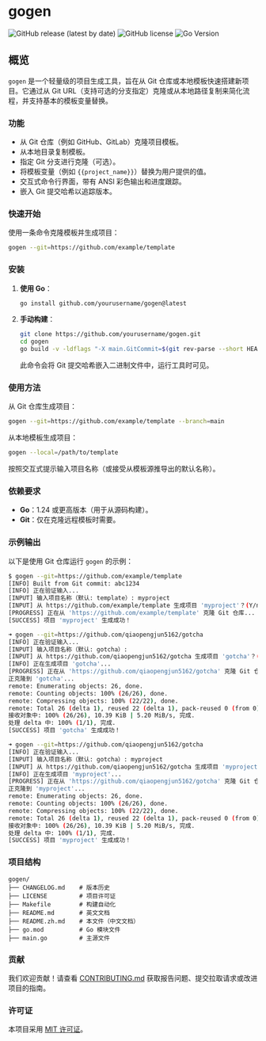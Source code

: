 # gogen

![GitHub release (latest by date)](https://img.shields.io/github/v/release/yourusername/gogen)
![GitHub license](https://img.shields.io/github/license/yourusername/gogen)
![Go Version](https://img.shields.io/badge/go-%3E%3D1.24-blue)

## 概览

`gogen` 是一个轻量级的项目生成工具，旨在从 Git 仓库或本地模板快速搭建新项目。它通过从 Git
URL（支持可选的分支指定）克隆或从本地路径复制来简化流程，并支持基本的模板变量替换。

### 功能

- 从 Git 仓库（例如 GitHub、GitLab）克隆项目模板。
- 从本地目录复制模板。
- 指定 Git 分支进行克隆（可选）。
- 将模板变量（例如 `{{project_name}}`）替换为用户提供的值。
- 交互式命令行界面，带有 ANSI 彩色输出和进度跟踪。
- 嵌入 Git 提交哈希以追踪版本。

### 快速开始

使用一条命令克隆模板并生成项目：

```bash
gogen --git=https://github.com/example/template
```

### 安装

1. **使用 Go**：
   ```bash
   go install github.com/yourusername/gogen@latest
   ```
2. **手动构建**：
   ```bash
   git clone https://github.com/yourusername/gogen.git
   cd gogen
   go build -v -ldflags "-X main.GitCommit=$(git rev-parse --short HEAD)" -o gogen ./main.go
   ```
   此命令会将 Git 提交哈希嵌入二进制文件中，运行工具时可见。

### 使用方法

从 Git 仓库生成项目：

```bash
gogen --git=https://github.com/example/template --branch=main
```

从本地模板生成项目：

```bash
gogen --local=/path/to/template
```

按照交互式提示输入项目名称（或接受从模板源推导出的默认名称）。

### 依赖要求

- **Go**：1.24 或更高版本（用于从源码构建）。
- **Git**：仅在克隆远程模板时需要。

### 示例输出

以下是使用 Git 仓库运行 `gogen` 的示例：

```bash
$ gogen --git=https://github.com/example/template
[INFO] Built from Git commit: abc1234
[INFO] 正在验证输入...
[INPUT] 输入项目名称（默认: template）: myproject
[INPUT] 从 https://github.com/example/template 生成项目 'myproject'？(Y/n): Y
[PROGRESS] 正在从 'https://github.com/example/template' 克隆 Git 仓库...
[SUCCESS] 项目 'myproject' 生成成功！

➜ gogen --git=https://github.com/qiaopengjun5162/gotcha
[INFO] 正在验证输入...
[INPUT] 输入项目名称（默认: gotcha）:
[INPUT] 从 https://github.com/qiaopengjun5162/gotcha 生成项目 'gotcha'？(Y/n):
[INFO] 正在生成项目 'gotcha'...
[PROGRESS] 正在从 'https://github.com/qiaopengjun5162/gotcha' 克隆 Git 仓库...
正克隆到 'gotcha'...
remote: Enumerating objects: 26, done.
remote: Counting objects: 100% (26/26), done.
remote: Compressing objects: 100% (22/22), done.
remote: Total 26 (delta 1), reused 22 (delta 1), pack-reused 0 (from 0)
接收对象中: 100% (26/26), 10.39 KiB | 5.20 MiB/s, 完成.
处理 delta 中: 100% (1/1), 完成.
[SUCCESS] 项目 'gotcha' 生成成功！

➜ gogen --git=https://github.com/qiaopengjun5162/gotcha
[INFO] 正在验证输入...
[INPUT] 输入项目名称（默认: gotcha）: myproject
[INPUT] 从 https://github.com/qiaopengjun5162/gotcha 生成项目 'myproject'？(Y/n): y
[INFO] 正在生成项目 'myproject'...
[PROGRESS] 正在从 'https://github.com/qiaopengjun5162/gotcha' 克隆 Git 仓库...
正克隆到 'myproject'...
remote: Enumerating objects: 26, done.
remote: Counting objects: 100% (26/26), done.
remote: Compressing objects: 100% (22/22), done.
remote: Total 26 (delta 1), reused 22 (delta 1), pack-reused 0 (from 0)
接收对象中: 100% (26/26), 10.39 KiB | 5.20 MiB/s, 完成.
处理 delta 中: 100% (1/1), 完成.
[SUCCESS] 项目 'myproject' 生成成功！
```

### 项目结构

```
gogen/
├── CHANGELOG.md    # 版本历史
├── LICENSE         # 项目许可证
├── Makefile        # 构建自动化
├── README.md       # 英文文档
├── README.zh.md    # 本文件（中文文档）
├── go.mod          # Go 模块文件
├── main.go         # 主源文件
```

### 贡献

我们欢迎贡献！请查看 [CONTRIBUTING.md](CONTRIBUTING.md) 获取报告问题、提交拉取请求或改进项目的指南。

### 许可证

本项目采用 [MIT 许可证](LICENSE)。
